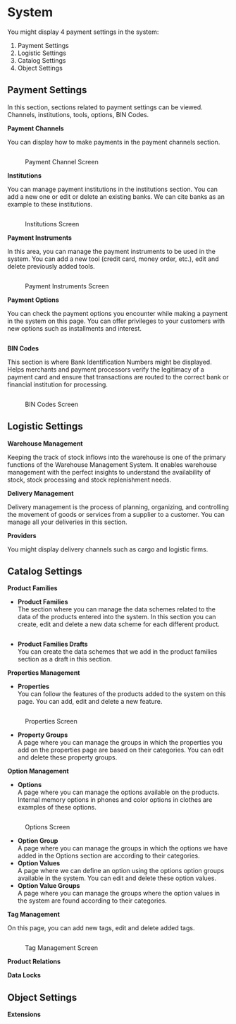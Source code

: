 # System

You might display 4 payment settings in the system:

1. Payment Settings
2. Logistic Settings
3. Catalog Settings
4. Object Settings

## Payment Settings

In this section, sections related to payment settings can be viewed. Channels, institutions, tools, options, BIN Codes.

**Payment Channels**

You can display how to make payments in the payment channels section.

<figure><img src="../../../.gitbook/assets/payment-channels.png" alt=""><figcaption><p>Payment Channel Screen</p></figcaption></figure>

**Institutions**

You can manage payment institutions in the institutions section. You can add a new one or edit or delete an existing banks. We can cite banks as an example to these institutions.

<figure><img src="../../../.gitbook/assets/instituations.png" alt=""><figcaption><p>Institutions Screen</p></figcaption></figure>

**Payment Instruments**

In this area, you can manage the payment instruments to be used in the system. You can add a new tool (credit card, money order, etc.), edit and delete previously added tools.

<figure><img src="../../../.gitbook/assets/payment-channels (1).png" alt=""><figcaption><p>Payment Instruments Screen </p></figcaption></figure>

**Payment Options**

You can check the payment options you encounter while making a payment in the system on this page. You can offer privileges to your customers with new options such as installments and interest.

<figure><img src="../../../.gitbook/assets/payment options (1).png" alt=""><figcaption></figcaption></figure>

**BIN Codes**

This section is where Bank Identification Numbers might be displayed. Helps merchants and payment processors verify the legitimacy of a payment card and ensure that transactions are routed to the correct bank or financial institution for processing.

<figure><img src="../../../.gitbook/assets/bin codes.png" alt=""><figcaption><p>BIN Codes Screen </p></figcaption></figure>

## Logistic Settings

**Warehouse Management**

Keeping the track of stock inflows into the warehouse is one of the primary functions of the Warehouse Management System. It enables warehouse management with the perfect insights to understand the availability of stock, stock processing and stock replenishment needs.

**Delivery Management**

Delivery management is the process of planning, organizing, and controlling the movement of goods or services from a supplier to a customer. You can manage all your deliveries in this section.

**Providers**

You might display delivery channels such as cargo and logistic firms.



## Catalog Settings

**Product Families**

* **Product Families**\
  The section where you can manage the data schemes related to the data of the products entered into the system. In this section you can create, edit and delete a new data scheme for each different product.

<figure><img src="../../../.gitbook/assets/Screenshot_1 (1).png" alt=""><figcaption></figcaption></figure>

* **Product Families Drafts**\
  You can create the data schemes that we add in the product families section as a draft in this section.

**Properties Management**

* **Properties**\
  You can follow the features of the products added to the system on this page. You can add, edit and delete a new feature.

<figure><img src="../../../.gitbook/assets/properties (1).png" alt=""><figcaption><p>Properties Screen </p></figcaption></figure>

* **Property Groups** \
  A page where you can manage the groups in which the properties you add on the properties page are based on their categories. You can edit and delete these property groups.

**Option Management**

* **Options**\
  A page where you can manage the options available on the products. Internal memory options in phones and color options in clothes are examples of these options.

<figure><img src="../../../.gitbook/assets/options (1).png" alt=""><figcaption><p>Options Screen</p></figcaption></figure>

* **Option Group**\
  A page where you can manage the groups in which the options we have added in the Options section are according to their categories.
* **Option Values**\
  A page where we can define an option using the options option groups available in the system. You can edit and delete these option values.
* **Option Value Groups**\
  A page where you can manage the groups where the option values in the system are found according to their categories.

**Tag Management**

On this page, you can add new tags, edit and delete added tags.

<figure><img src="../../../.gitbook/assets/tag management.png" alt=""><figcaption><p>Tag Management Screen </p></figcaption></figure>

**Product Relations**

**Data Locks**



## Object Settings

**Extensions**
